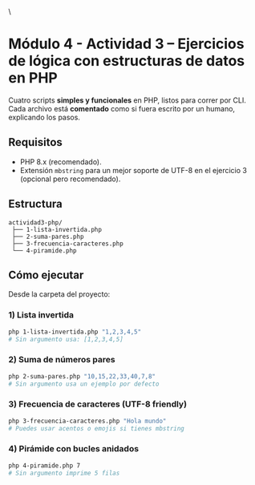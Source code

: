 \
# Módulo 4 - Actividad 3 – Ejercicios de lógica con estructuras de datos en PHP

Cuatro scripts **simples y funcionales** en PHP, listos para correr por CLI.  
Cada archivo está **comentado** como si fuera escrito por un humano, explicando los pasos.

## Requisitos
- PHP 8.x (recomendado).  
- Extensión `mbstring` para un mejor soporte de UTF-8 en el ejercicio 3 (opcional pero recomendado).

## Estructura
```
actividad3-php/
 ├── 1-lista-invertida.php
 ├── 2-suma-pares.php
 ├── 3-frecuencia-caracteres.php
 └── 4-piramide.php
```

## Cómo ejecutar

Desde la carpeta del proyecto:

### 1) Lista invertida
```bash
php 1-lista-invertida.php "1,2,3,4,5"
# Sin argumento usa: [1,2,3,4,5]
```

### 2) Suma de números pares
```bash
php 2-suma-pares.php "10,15,22,33,40,7,8"
# Sin argumento usa un ejemplo por defecto
```

### 3) Frecuencia de caracteres (UTF-8 friendly)
```bash
php 3-frecuencia-caracteres.php "Hola mundo"
# Puedes usar acentos o emojis si tienes mbstring
```

### 4) Pirámide con bucles anidados
```bash
php 4-piramide.php 7
# Sin argumento imprime 5 filas
